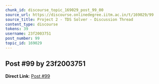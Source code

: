 ```yaml
---
chunk_id: discourse_topic_169029_post_99_00
source_url: https://discourse.onlinedegree.iitm.ac.in/t/169029/99
source_title: Project 2 - TDS Solver - Discussion Thread
content_type: discourse
tokens: 39
username: 23f2003751
post_number: 99
topic_id: 169029
---
```


## Post #99 by 23f2003751

**Direct Link**: [Post #99](https://discourse.onlinedegree.iitm.ac.in/t/169029/99)
